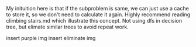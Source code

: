 My inituition here is that if the subproblem is same, we can just use a cache to store it, so we don't need to calculate it again. Highly recommend reading climbing stairs.md which illustrate this concept. Not using dfs in decision tree, but elimate similar trees to avoid repeat work.

insert purple img
insert eliminate img
